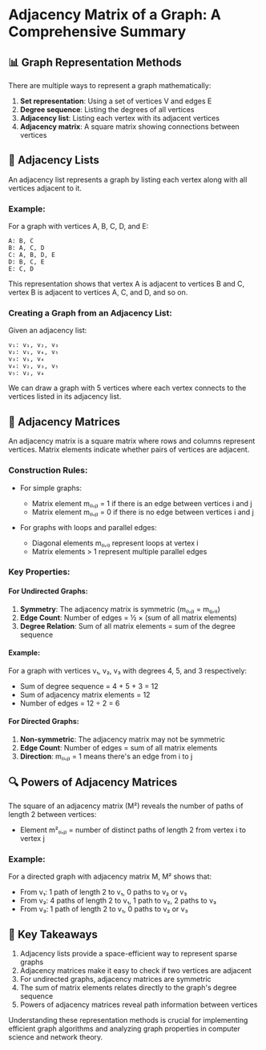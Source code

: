 # Adjacency Matrix of a Graph: A Comprehensive Summary

## 📊 Graph Representation Methods

There are multiple ways to represent a graph mathematically:

1. **Set representation**: Using a set of vertices V and edges E
2. **Degree sequence**: Listing the degrees of all vertices
3. **Adjacency list**: Listing each vertex with its adjacent vertices
4. **Adjacency matrix**: A square matrix showing connections between vertices

## 🔄 Adjacency Lists

An adjacency list represents a graph by listing each vertex along with all vertices adjacent to it.

### Example:

For a graph with vertices A, B, C, D, and E:

```
A: B, C
B: A, C, D
C: A, B, D, E
D: B, C, E
E: C, D
```

This representation shows that vertex A is adjacent to vertices B and C, vertex B is adjacent to vertices A, C, and D, and so on.

### Creating a Graph from an Adjacency List:

Given an adjacency list:
```
v₁: v₁, v₂, v₃
v₂: v₁, v₄, v₅
v₃: v₁, v₄
v₄: v₂, v₃, v₅
v₅: v₂, v₄
```

We can draw a graph with 5 vertices where each vertex connects to the vertices listed in its adjacency list.

## 🔢 Adjacency Matrices

An adjacency matrix is a square matrix where rows and columns represent vertices. Matrix elements indicate whether pairs of vertices are adjacent.

### Construction Rules:

- For simple graphs: 
  - Matrix element m₍ᵢ,ⱼ₎ = 1 if there is an edge between vertices i and j
  - Matrix element m₍ᵢ,ⱼ₎ = 0 if there is no edge between vertices i and j

- For graphs with loops and parallel edges:
  - Diagonal elements m₍ᵢ,ᵢ₎ represent loops at vertex i
  - Matrix elements > 1 represent multiple parallel edges

### Key Properties:

#### For Undirected Graphs:

1. **Symmetry**: The adjacency matrix is symmetric (m₍ᵢ,ⱼ₎ = m₍ⱼ,ᵢ₎)
2. **Edge Count**: Number of edges = ½ × (sum of all matrix elements)
3. **Degree Relation**: Sum of all matrix elements = sum of the degree sequence

#### Example:
For a graph with vertices v₁, v₂, v₃ with degrees 4, 5, and 3 respectively:
- Sum of degree sequence = 4 + 5 + 3 = 12
- Sum of adjacency matrix elements = 12
- Number of edges = 12 ÷ 2 = 6

#### For Directed Graphs:

1. **Non-symmetric**: The adjacency matrix may not be symmetric
2. **Edge Count**: Number of edges = sum of all matrix elements
3. **Direction**: m₍ᵢ,ⱼ₎ = 1 means there's an edge from i to j

## 🔍 Powers of Adjacency Matrices

The square of an adjacency matrix (M²) reveals the number of paths of length 2 between vertices:

- Element m²₍ᵢ,ⱼ₎ = number of distinct paths of length 2 from vertex i to vertex j

### Example:
For a directed graph with adjacency matrix M, M² shows that:
- From v₁: 1 path of length 2 to v₁, 0 paths to v₂ or v₃
- From v₂: 4 paths of length 2 to v₁, 1 path to v₂, 2 paths to v₃
- From v₃: 1 path of length 2 to v₁, 0 paths to v₂ or v₃

## 🔑 Key Takeaways

1. Adjacency lists provide a space-efficient way to represent sparse graphs
2. Adjacency matrices make it easy to check if two vertices are adjacent
3. For undirected graphs, adjacency matrices are symmetric
4. The sum of matrix elements relates directly to the graph's degree sequence
5. Powers of adjacency matrices reveal path information between vertices

Understanding these representation methods is crucial for implementing efficient graph algorithms and analyzing graph properties in computer science and network theory.